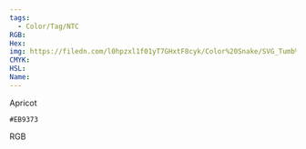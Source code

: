 ```yaml
---
tags:
  - Color/Tag/NTC
RGB:
Hex:
img: https://filedn.com/l0hpzxl1f01yT7GHxtF8cyk/Color%20Snake/SVG_Tumb%20Mass%20No%20Name/EB9373.svg
CMYK:
HSL:
Name:
---
```

Apricot
```palette
#EB9373
```
RGB
